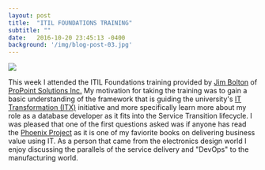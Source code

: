 ```yaml
---
layout: post
title:  "ITIL FOUNDATIONS TRAINING"
subtitle: ""
date:   2016-10-20 23:45:13 -0400
background: '/img/blog-post-03.jpg'
---
```

<img class="img-fluid" src="https://s3.amazonaws.com/certificates-mddalesio/ITILFoundation_Axelos_10202016-min.PNG" />

This week I attended the ITIL Foundations training provided by [Jim Bolton](https://www.linkedin.com/in/jimbolton1) of [ProPoint Solutions Inc.](http://www.propointsolutions.com/)  My motivation for taking the training was to gain a basic understanding of the framework that is guiding 
the university's [IT Transformation (ITX)](http://smo.psu.edu/it-transformation/) initiative and more specifically learn more about my role as a database developer 
as it fits into the Service Transition lifecycle. I was pleased that one of the first questions asked was if anyone has read the [Phoenix Project](http://amzn.to/2egEYvZ) as it is one of my faviorite books on 
delivering business value using IT. As a person that came from the electronics design world I enjoy discussing the parallels of the service delivery and "DevOps" to the manufacturing world.